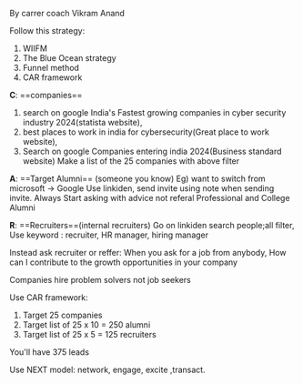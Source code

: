 By carrer coach Vikram Anand 

Follow this strategy: 
1) WIIFM
2) The Blue Ocean strategy 
3) Funnel method 
4) CAR framework

**C**: ==companies== 
1. search on google India's Fastest growing companies in cyber security industry 2024(statista website), 
2. best places to work in india for cybersecurity(Great place to work website), 
3. Search on google Companies entering india 2024(Business standard website)
Make a list of the 25 companies with above filter


**A**: ==Target Alumni== (someone you know)
Eg) want to switch from 
microsoft -> Google
Use linkiden, send invite using note when sending invite.
Always Start asking with advice not referal 
Professional and College Alumni 

**R**: ==Recruiters==(internal recruiters)
Go on linkiden search people;all filter,
Use keyword : recruiter, HR manager, hiring manager 


Instead ask recruiter or reffer: 
When you ask for a job from anybody, 
How can I contribute to the growth opportunities in your company 

Companies hire problem solvers not job seekers

Use CAR framework:
1) Target 25 companies 
2) Target list of 25 x 10 = 250 alumni
3) Target list of 25 x 5 = 125 recruiters

You'll have 375 leads



Use NEXT model: network, engage, excite ,transact.

